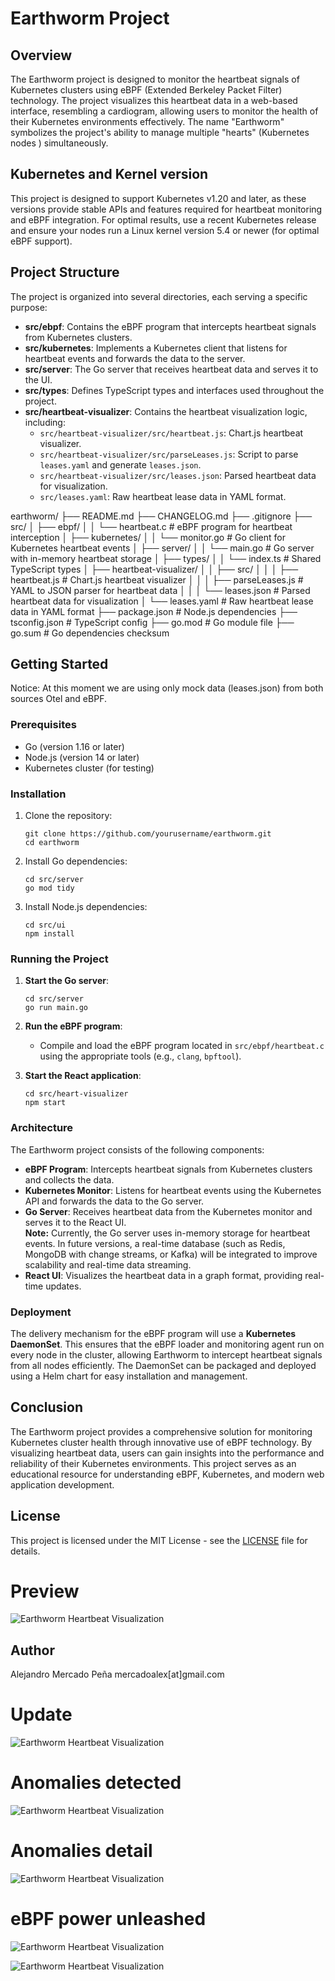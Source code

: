 # Earthworm Project

## Overview
The Earthworm project is designed to monitor the heartbeat signals of Kubernetes clusters using eBPF (Extended Berkeley Packet Filter) technology. The project visualizes this heartbeat data in a web-based interface, resembling a cardiogram, allowing users to monitor the health of their Kubernetes environments effectively. The name "Earthworm" symbolizes the project's ability to manage multiple "hearts" (Kubernetes nodes ) simultaneously.

## Kubernetes and Kernel version
This project is designed to support Kubernetes v1.20 and later, as these versions provide stable APIs and features required for heartbeat monitoring and eBPF integration.
For optimal results, use a recent Kubernetes release and ensure your nodes run a Linux kernel version 5.4 or newer (for optimal eBPF support).

## Project Structure
The project is organized into several directories, each serving a specific purpose:

- **src/ebpf**: Contains the eBPF program that intercepts heartbeat signals from Kubernetes clusters.
- **src/kubernetes**: Implements a Kubernetes client that listens for heartbeat events and forwards the data to the server.
- **src/server**: The Go server that receives heartbeat data and serves it to the UI.
- **src/types**: Defines TypeScript types and interfaces used throughout the project.
- **src/heartbeat-visualizer**: Contains the heartbeat visualization logic, including:
  - `src/heartbeat-visualizer/src/heartbeat.js`: Chart.js heartbeat visualizer.
  - `src/heartbeat-visualizer/src/parseLeases.js`: Script to parse `leases.yaml` and generate `leases.json`.
  - `src/heartbeat-visualizer/src/leases.json`: Parsed heartbeat data for visualization.
  - `src/leases.yaml`: Raw heartbeat lease data in YAML format.

earthworm/
├── README.md
├── CHANGELOG.md
├── .gitignore
├── src/
│   ├── ebpf/
│   │   └── heartbeat.c                # eBPF program for heartbeat interception
│   ├── kubernetes/
│   │   └── monitor.go                 # Go client for Kubernetes heartbeat events
│   ├── server/
│   │   └── main.go                    # Go server with in-memory heartbeat storage
│   ├── types/
│   │   └── index.ts                   # Shared TypeScript types
│   ├── heartbeat-visualizer/
│   │   ├── src/
│   │   │   ├── heartbeat.js           # Chart.js heartbeat visualizer
│   │   │   ├── parseLeases.js         # YAML to JSON parser for heartbeat data
│   │   │   └── leases.json            # Parsed heartbeat data for visualization
│   └── leases.yaml                    # Raw heartbeat lease data in YAML format
├── package.json                       # Node.js dependencies
├── tsconfig.json                      # TypeScript config
├── go.mod                             # Go module file
├── go.sum                             # Go dependencies checksum


## Getting Started

Notice:  At this moment we are using only mock data (leases.json) from both sources Otel and eBPF.

### Prerequisites
- Go (version 1.16 or later)
- Node.js (version 14 or later)
- Kubernetes cluster (for testing)

### Installation
1. Clone the repository:
   ```
   git clone https://github.com/yourusername/earthworm.git
   cd earthworm
   ```

2. Install Go dependencies:
   ```
   cd src/server
   go mod tidy
   ```

3. Install Node.js dependencies:
   ```
   cd src/ui
   npm install
   ```

### Running the Project
1. **Start the Go server**:
   ```
   cd src/server
   go run main.go
   ```

2. **Run the eBPF program**:
   - Compile and load the eBPF program located in `src/ebpf/heartbeat.c` using the appropriate tools (e.g., `clang`, `bpftool`).

3. **Start the React application**:
   ```
   cd src/heart-visualizer
   npm start
   ```

### Architecture
The Earthworm project consists of the following components:
- **eBPF Program**: Intercepts heartbeat signals from Kubernetes clusters and collects the data.
- **Kubernetes Monitor**: Listens for heartbeat events using the Kubernetes API and forwards the data to the Go server.
- **Go Server**: Receives heartbeat data from the Kubernetes monitor and serves it to the React UI.  
  **Note:** Currently, the Go server uses in-memory storage for heartbeat events. In future versions, a real-time database (such as Redis, MongoDB with change streams, or Kafka) will be integrated to improve scalability and real-time data streaming.
- **React UI**: Visualizes the heartbeat data in a graph format, providing real-time updates.


### Deployment

The delivery mechanism for the eBPF program will use a **Kubernetes DaemonSet**. This ensures that the eBPF loader and monitoring agent run on every node in the cluster, allowing Earthworm to intercept heartbeat signals from all nodes efficiently. The DaemonSet can be packaged and deployed using a Helm chart for easy installation and management.


## Conclusion
The Earthworm project provides a comprehensive solution for monitoring Kubernetes cluster health through innovative use of eBPF technology. By visualizing heartbeat data, users can gain insights into the performance and reliability of their Kubernetes environments. This project serves as an educational resource for understanding eBPF, Kubernetes, and modern web application development.

## License
This project is licensed under the MIT License - see the [LICENSE](LICENSE) file for details.

# Preview
![Earthworm Heartbeat Visualization](heartbeat00.png)

## Author
Alejandro Mercado Peña mercadoalex[at]gmail.com
# Update
![Earthworm Heartbeat Visualization](heartbeat02.png)
# Anomalies detected
![Earthworm Heartbeat Visualization](heartbeat03.png)
# Anomalies detail
![Earthworm Heartbeat Visualization](heartbeat04.png)
# eBPF power unleashed
![Earthworm Heartbeat Visualization](heartbeat05.png)

![Earthworm Heartbeat Visualization](heartbeat06.png)